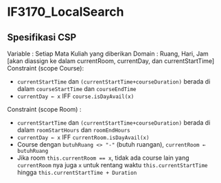 # IF3170_LocalSearch

## Spesifikasi CSP
Variable : Setiap Mata Kuliah yang diberikan
Domain : Ruang, Hari, Jam [akan diassign ke dalam currentRoom, currentDay, dan currentStartTime]
Constraint (scope Course):
* `currentStartTime` dan `(currentStartTime+courseDuration)` berada di dalam `courseStartTime` dan `courseEndTime`
* `currentDay ← x` IFF `course.isDayAvail(x)`

Constraint (scope Room) :
* `currentStartTime` dan `(currentStartTime+courseDuration)` berada di dalam `roomStartHours` dan `roomEndHours`
* `currentDay ← x` IFF `currentRoom.isDayAvail(x)`
* Course dengan `butuhRuang <> "-"` (butuh ruangan), `currentRoom ← butuhRuang`
* Jika room `this.currentRoom == x`, tidak ada course lain yang `currentRoom` nya juga `x` untuk rentang waktu `this.currentStartTime` hingga `this.currentStartTime + Duration`

